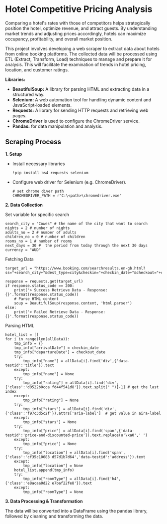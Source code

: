 # Hotel Competitive Pricing Analysis
Comparing a hotel's rates with those of competitors helps strategically position the hotel, optimize revenue, and attract guests. By understanding market trends and adjusting prices accordingly, hotels can maximize occupancy, profitability, and overall market position.

This project involves developing a web scraper to extract data about hotels from online booking platforms. The collected data will be processed using ETL (Extract, Transform, Load) techniques to manage and prepare it for analysis. This will facilitate the examination of trends in hotel pricing, location, and customer ratings.

**Libraries:**
 - **BeautifulSoup:** A library for parsing HTML and extracting data in a structured way.
- **Selenium:** A web automation tool for handling dynamic content and JavaScript-loaded elements.
 - **Requests:** A library for sending HTTP requests and retrieving web pages.
 - **ChromeDriver** is used to configure the ChromeDriver service.
 - **Pandas:** for data manipulation and analysis.

## Scraping Process
**1. Setup**
- Install necessary libraries
  ```
  !pip install bs4 requests selenium
  ```
- Configure web driver for Selenium (e.g. ChromeDriver).
  ```
  # set chrome diver path
  CHROMEDRIVER_PATH = r"C:\<path>\chromedriver.exe"
  ```
**2. Data Collection**

  Set variable for specific search 
  ```
  search_city = "Cowes" # the name of the city that want to search
  nights = 2 # number of nights
  adults_no = 2 # number of adults
  children_no = 0 # number of children
  rooms_no = 1 # number of rooms
  next_days = 30 #  the period from today through the next 30 days
  currency = "AUD"
  ```

  Fetching Data 
  ```
  target_url = "https://www.booking.com/searchresults.en-gb.html?ss="+search_city+"&dest_type=city&checkin="+checkin_date+"&checkout="+checkout_date+"&group_adults="+str(adults_no)+"&group_children="+str(children_no)+"&no_rooms="+str(rooms_no)+"&selected_currency="+currency+"&order=popularity"

  response = requests.get(target_url)
  if response.status_code == 200:
      print('> Success Retrieve Data - Response: {}'.format(response.status_code))
      # Parse HTML content
      soup = BeautifulSoup(response.content, 'html.parser')
  else:
      print('> Failed Retrieve Data - Response: {}'.format(response.status_code))
  ```

  Parsing HTML
  ```
  hotel_list = []
  for i in range(len(allData)):
      tmp_info = {}
      tmp_info["arrivalDate"] = checkin_date
      tmp_info["departureDate"] = checkout_date
      try:
          tmp_info["name"] = allData[i].find('div',{'data-testid':'title'}).text
      except:
          tmp_info["name"] = None
      try:
          tmp_info["rating"] = allData[i].find('div',{'class':'d0522b0cca fd44f541d8'}).text.split(" ")[-1] # get the last index
      except:
          tmp_info["rating"] = None
      try:
          tmp_info["stars"] = allData[i].find('div',{'class':'f97c3d5c2f'}).attrs['aria-label']  # get value in aira-label
      except:
          tmp_info["stars"] = None
      try:
          tmp_info["price"] = allData[i].find('span',{'data-testid':'price-and-discounted-price'}).text.replace(u'\xa0',' ')
      except:
          tmp_info["price"] = None
      try: 
          tmp_info["location"] = allData[i].find('span',{'class':'cf35c10683 d57d1b7d64','data-testid':'address'}).text
      except:
          tmp_info["location"] = None
      hotel_list.append(tmp_info)
      try:
          tmp_info["roomType"] = allData[i].find('h4',{'class':'e8acaa0d22 e7baf22fe8'}).text
      except:
          tmp_info["roomType"] = None
  ```
  
**3. Data Processing & Transformation**

The data will be converted into a DataFrame using the pandas library, followed by cleaning and transforming the data.


